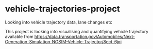 # vehicle-trajectories-project
Looking into vehicle trajectory data, lane changes etc

This project is looking into visualising and quantifying vehicle trajectory available from https://data.transportation.gov/Automobiles/Next-Generation-Simulation-NGSIM-Vehicle-Trajector/8ect-6jqj
